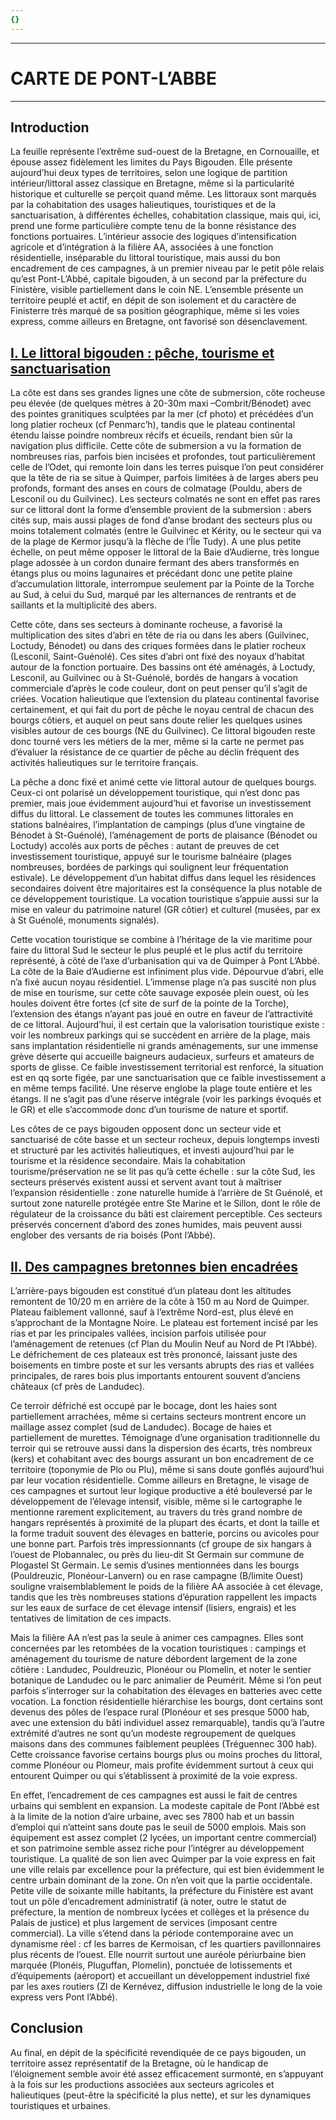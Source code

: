 ```yaml
---
{}
---
```

***
# CARTE DE PONT-L’ABBE
***
## Introduction

La feuille représente l’extrême sud-ouest de la Bretagne, en Cornouaille, et épouse assez fidèlement les limites du Pays Bigouden. Elle présente aujourd’hui deux types de territoires, selon une logique de partition intérieur/littoral assez classique en Bretagne, même si la particularité historique et culturelle se perçoit quand même. Les littoraux sont marqués par la cohabitation des usages halieutiques, touristiques et de la sanctuarisation, à différentes échelles, cohabitation classique, mais qui, ici, prend une forme particulière compte tenu de la bonne résistance des fonctions portuaires. L’intérieur associe des logiques d’intensification agricole et d’intégration à la filière AA, associées à une fonction résidentielle, inséparable du littoral touristique, mais aussi du bon encadrement de ces campagnes, à un premier niveau par le petit pôle relais qu’est Pont-L’Abbé, capitale bigouden, à un second par la préfecture du Finistère, visible partiellement dans le coin NE. L’ensemble présente un territoire peuplé et actif, en dépit de son isolement et du caractère de Finisterre très marqué de sa position géographique, même si les voies express, comme ailleurs en Bretagne, ont favorisé son désenclavement.

## <u>I. Le littoral bigouden : pêche, tourisme et sanctuarisation</u>

La côte est dans ses grandes lignes une côte de submersion, côte rocheuse peu élevée (de quelques mètres à 20-30m maxi –Combrit/Bénodet) avec des pointes granitiques sculptées par la mer (cf photo) et précédées d’un long platier rocheux (cf Penmarc’h), tandis que le plateau continental étendu laisse poindre nombreux récifs et écueils, rendant bien sûr la navigation plus difficile. Cette côte de submersion a vu la formation de nombreuses rias, parfois bien incisées et profondes, tout particulièrement celle de l’Odet, qui remonte loin dans les terres puisque l’on peut considérer que la tête de ria se situe à Quimper, parfois limitées à de larges abers peu profonds, formant des anses en cours de colmatage (Pouldu, abers de Lesconil ou du Guilvinec). Les secteurs colmatés ne sont en effet pas rares sur ce littoral dont la forme d’ensemble provient de la submersion : abers cités sup, mais aussi plages de fond d’anse brodant des secteurs plus ou moins totalement colmatés (entre le Guilvinec et Kérity, ou le secteur qui va de la plage de Kermor jusqu’à la flèche de l’Île Tudy). A une plus petite échelle, on peut même opposer le littoral de la Baie d’Audierne, très longue plage adossée à un cordon dunaire fermant des abers transformés en étangs plus ou moins lagunaires et précédant donc une petite plaine d’accumulation littorale, interrompue seulement par la Pointe de la Torche au Sud, à celui du Sud, marqué par les alternances de rentrants et de saillants et la multiplicité des abers. 

Cette côte, dans ses secteurs à dominante rocheuse, a favorisé la multiplication des sites d’abri en tête de ria ou dans les abers (Guilvinec, Loctudy, Bénodet) ou dans des criques formées dans le platier rocheux (Lesconil, Saint-Guénolé). Ces sites d’abri ont fixé des noyaux d’habitat autour de la fonction portuaire. Des bassins ont été aménagés, à Loctudy, Lesconil, au Guilvinec ou à St-Guénolé, bordés de hangars à vocation commerciale d’après le code couleur, dont on peut penser qu’il s’agit de criées. Vocation halieutique que l’extension du plateau continental favorise certainement, et qui fait du port de pêche le noyau central de chacun des bourgs côtiers, et auquel on peut sans doute relier les quelques usines visibles autour de ces bourgs (NE du Guilvinec). Ce littoral bigouden reste donc tourné vers les métiers de la mer, même si la carte ne permet pas d’évaluer la résistance de ce quartier de pêche au déclin fréquent des activités halieutiques sur le territoire français.

La pêche a donc fixé et animé cette vie littoral autour de quelques bourgs. Ceux-ci ont polarisé un développement touristique, qui n’est donc pas premier, mais joue évidemment aujourd’hui et favorise un investissement diffus du littoral. Le classement de toutes les communes littorales en stations balnéaires, l’implantation de campings (plus d’une vingtaine de Bénodet à St-Guénolé), l’aménagement de ports de plaisance (Bénodet ou Loctudy) accolés aux ports de pêches : autant de preuves de cet investissement touristique, appuyé sur le tourisme balnéaire (plages nombreuses, bordées de parkings qui soulignent leur fréquentation estivale). Le développement d’un habitat diffus dans lequel les résidences secondaires doivent être majoritaires est la conséquence la plus notable de ce développement touristique. La vocation touristique s’appuie aussi sur la mise en valeur du patrimoine naturel (GR côtier) et culturel (musées, par ex à St Guénolé, monuments signalés).

Cette vocation touristique se combine à l’héritage de la vie maritime pour faire du littoral Sud le secteur le plus peuplé et le plus actif du territoire représenté, à côté de l’axe d’urbanisation qui va de Quimper à Pont L’Abbé. La côte de la Baie d’Audierne est infiniment plus vide. Dépourvue d’abri, elle n’a fixé aucun noyau résidentiel. L’immense plage n’a pas suscité non plus de mise en tourisme, sur cette côte sauvage exposée plein ouest, où les houles doivent être fortes (cf site de surf de la pointe de la Torche), l’extension des étangs n’ayant pas joué en outre en faveur de l’attractivité de ce littoral. Aujourd’hui, il est certain que la valorisation touristique existe : voir les nombreux parkings qui se succèdent en arrière de la plage, mais sans implantation résidentielle ni grands aménagements, sur une immense grève déserte qui accueille baigneurs audacieux, surfeurs et amateurs de sports de glisse. Ce faible investissement territorial est renforcé, la situation est en qq sorte figée, par une sanctuarisation que ce faible investissement a en même temps facilité. Une réserve englobe la plage toute entière et les étangs. Il ne s’agit pas d’une réserve intégrale (voir les parkings évoqués et le GR) et elle s’accommode donc d’un tourisme de nature et sportif.

Les côtes de ce pays bigouden opposent donc un secteur vide et sanctuarisé de côte basse et un secteur rocheux, depuis longtemps investi et structuré par les activités halieutiques, et investi aujourd’hui par le tourisme et la résidence secondaire. Mais la cohabitation tourisme/préservation ne se lit pas qu’à cette échelle : sur la côte Sud, les secteurs préservés existent aussi et servent avant tout à maîtriser l’expansion résidentielle : zone naturelle humide à l’arrière de St Guénolé, et surtout zone naturelle protégée entre Ste Marine et le Sillon, dont le rôle de régulateur de la croissance du bâti est clairement perceptible. Ces secteurs préservés concernent d’abord des zones humides, mais peuvent aussi englober des versants de ria boisés (Pont l’Abbé). 

## <u>II. Des campagnes bretonnes bien encadrées</u>

L’arrière-pays bigouden est constitué d’un plateau dont les altitudes remontent de 10/20 m en arrière de la côte à 150 m au Nord de Quimper. Plateau faiblement vallonné, sauf à l’extrême Nord-est, plus élevé en s’approchant de la Montagne Noire. Le plateau est fortement incisé par les rias et par les principales vallées, incision parfois utilisée pour l’aménagement de retenues (cf Plan du Moulin Neuf au Nord de Pt l’Abbé). Le défrichement de ces plateaux est très prononcé, laissant juste des boisements en timbre poste et sur les versants abrupts des rias et vallées principales, de rares bois plus importants entourent souvent d’anciens châteaux (cf près de Landudec). 

Ce terroir défriché est occupé par le bocage, dont les haies sont partiellement arrachées, même si certains secteurs montrent encore un maillage assez complet (sud de Landudec). Bocage de haies et partiellement de murettes. Témoignage d’une organisation traditionnelle du terroir qui se retrouve aussi dans la dispersion des écarts, très nombreux (kers) et cohabitant avec des bourgs assurant un bon encadrement de ce territoire (toponymie de Plo ou Plu), même si sans doute gonflés aujourd’hui par leur vocation résidentielle. Comme ailleurs en Bretagne, le visage de ces campagnes et surtout leur logique productive a été bouleversé par le développement de l’élevage intensif, visible, même si le cartographe le mentionne rarement explicitement, au travers du très grand nombre de hangars représentés à proximité de la plupart des écarts, et dont la taille et la forme traduit souvent des élevages en batterie, porcins ou avicoles pour une bonne part. Parfois très impressionnants (cf groupe de six hangars à l’ouest de Plobannalec, ou près du lieu-dit St Germain sur commune de Plogastel St Germain. Le semis d’usines mentionnées dans les bourgs (Pouldreuzic, Plonéour-Lanvern) ou en rase campagne (B/limite Ouest) souligne vraisemblablement le poids de la filière AA associée à cet élevage, tandis que les très nombreuses stations d’épuration rappellent les impacts sur les eaux de surface de cet élevage intensif (lisiers, engrais) et les tentatives de limitation de ces impacts. 

Mais la filière AA n’est pas la seule à animer ces campagnes. Elles sont concernées par les retombées de la vocation touristiques : campings et aménagement du tourisme de nature débordent largement de la zone côtière : Landudec, Pouldreuzic, Plonéour ou Plomelin, et noter le sentier botanique de Landudec ou le parc animalier de Peumérit. Même si l’on peut parfois s’interroger sur la cohabitation des élevages en batteries avec cette vocation. La fonction résidentielle hiérarchise les bourgs, dont certains sont devenus des pôles de l’espace rural (Plonéour et ses presque 5000 hab, avec une extension du bâti individuel assez remarquable), tandis qu’à l’autre extrémité d’autres ne sont qu’un modeste regroupement de quelques maisons dans des communes faiblement peuplées (Tréguennec 300 hab). Cette croissance favorise certains bourgs plus ou moins proches du littoral, comme Plonéour ou Plomeur, mais profite évidemment surtout à ceux qui entourent Quimper ou qui s’établissent à proximité de la voie express. 

En effet, l’encadrement de ces campagnes est aussi le fait de centres urbains qui semblent en expansion. La modeste capitale de Pont l’Abbé est à la limite de la notion d’aire urbaine, avec ses 7800 hab et un bassin d’emploi qui n’atteint sans doute pas le seuil de 5000 emplois. Mais son équipement est assez complet (2 lycées, un important centre commercial) et son patrimoine semble assez riche pour l’intégrer au développement touristique. La qualité de son lien avec Quimper par la voie express en fait une ville relais par excellence pour la préfecture, qui est bien évidemment le centre urbain dominant de la zone. On n’en voit que la partie occidentale. Petite ville de soixante mille habitants, la préfecture du Finistère est avant tout un pôle d’encadrement administratif (à noter, outre le statut de préfecture, la mention de nombreux lycées et collèges et la présence du Palais de justice) et plus largement de services (imposant centre commercial). La ville s’étend dans la période contemporaine avec un dynamisme réel : cf les barres de Kermoisan, cf les quartiers pavillonnaires plus récents de l’ouest. Elle nourrit surtout une auréole périurbaine bien marquée (Plonéis, Pluguffan, Plomelin), ponctuée de lotissements et d’équipements (aéroport) et accueillant un développement industriel fixé par les axes routiers (ZI de Kernévez, diffusion industrielle le long de la voie express vers Pont l’Abbé). 

## Conclusion

Au final, en dépit de la spécificité revendiquée de ce pays bigouden, un territoire assez représentatif de la Bretagne, où le handicap de l’éloignement semble avoir été assez efficacement surmonté, en s’appuyant à la fois sur les productions associées aux secteurs agricoles et halieutiques (peut-être la spécificité la plus nette), et sur les dynamiques touristiques et urbaines.